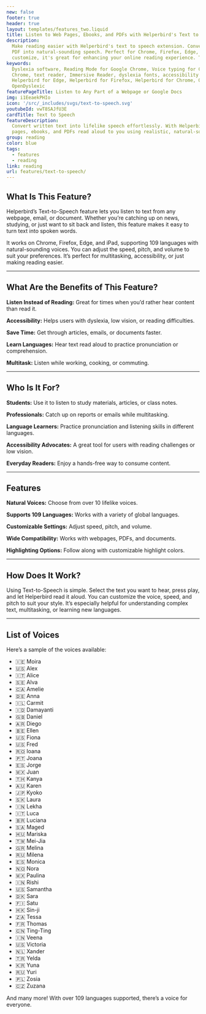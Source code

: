 ```yaml
---
new: false
footer: true
header: true
layout: templates/features_two.liquid
title: Listen to Web Pages, Ebooks, and PDFs with Helperbird's Text to Speech
description:
  Make reading easier with Helperbird's text to speech extension. Convert any web page, ebook, or
  PDF into natural-sounding speech. Perfect for Chrome, Firefox, Edge, or iPad. Easy to use and
  customize, it's great for enhancing your online reading experience. Try it for free!
keywords:
  Dyslexia software, Reading Mode for Google Chrome, Voice typing for Chrome, Text to speech for
  Chrome, text reader, Immersive Reader, dyslexia fonts, accessibility software, dyslexia software,
  Helperbird for Edge, Helperbird for Firefox, Helperbird for Chrome, Opendyslexic for Chrome,
  OpenDyslexic
featurePageTitle: Listen to Any Part of a Webpage or Google Docs
img: i1EeaekPHIo
icon: '/src/_includes/svgs/text-to-speech.svg'
youtubeId: vwT8SAJfU3E
cardTitle: Text to Speech
featureDescription:
  Convert written text into lifelike speech effortlessly. With Helperbird, have the contents of web
  pages, ebooks, and PDFs read aloud to you using realistic, natural-sounding voices.
group: reading
color: blue
tags:
  - features
  - reading
link: reading
url: features/text-to-speech/
---
```

## What Is This Feature?

Helperbird’s Text-to-Speech feature lets you listen to text from any webpage, email, or document. Whether you’re catching up on news, studying, or just want to sit back and listen, this feature makes it easy to turn text into spoken words.

It works on Chrome, Firefox, Edge, and iPad, supporting 109 languages with natural-sounding voices. You can adjust the speed, pitch, and volume to suit your preferences. It’s perfect for multitasking, accessibility, or just making reading easier.

---

## What Are the Benefits of This Feature?


**Listen Instead of Reading:** Great for times when you’d rather hear content than read it.  

**Accessibility:** Helps users with dyslexia, low vision, or reading difficulties.  

**Save Time:** Get through articles, emails, or documents faster.  

**Learn Languages:** Hear text read aloud to practice pronunciation or comprehension.  

**Multitask:** Listen while working, cooking, or commuting.  

---

## Who Is It For?


**Students:** Use it to listen to study materials, articles, or class notes.  

**Professionals:** Catch up on reports or emails while multitasking.  

**Language Learners:** Practice pronunciation and listening skills in different languages.  

**Accessibility Advocates:** A great tool for users with reading challenges or low vision.  

**Everyday Readers:** Enjoy a hands-free way to consume content.

---

## Features


**Natural Voices:** Choose from over 10 lifelike voices.  

**Supports 109 Languages:** Works with a variety of global languages.  

**Customizable Settings:** Adjust speed, pitch, and volume.  

**Wide Compatibility:** Works with webpages, PDFs, and documents.  

**Highlighting Options:** Follow along with customizable highlight colors.

---

## How Does It Work?

Using Text-to-Speech is simple. Select the text you want to hear, press play, and let Helperbird read it aloud. You can customize the voice, speed, and pitch to suit your style. It’s especially helpful for understanding complex text, multitasking, or learning new languages.

---

## List of Voices

Here’s a sample of the voices available:


- 🇮🇪 Moira  
- 🇺🇸 Alex  
- 🇮🇹 Alice  
- 🇸🇪 Alva  
- 🇨🇦 Amelie  
- 🇩🇪 Anna  
- 🇮🇱 Carmit  
- 🇮🇩 Damayanti  
- 🇬🇧 Daniel  
- 🇦🇷 Diego  
- 🇧🇪 Ellen  
- 🇺🇸 Fiona  
- 🇺🇸 Fred  
- 🇷🇴 Ioana  
- 🇵🇹 Joana  
- 🇪🇸 Jorge  
- 🇲🇽 Juan  
- 🇹🇭 Kanya  
- 🇦🇺 Karen  
- 🇯🇵 Kyoko  
- 🇸🇰 Laura  
- 🇮🇳 Lekha  
- 🇮🇹 Luca  
- 🇧🇷 Luciana  
- 🇸🇦 Maged  
- 🇭🇺 Mariska  
- 🇹🇼 Mei-Jia  
- 🇬🇷 Melina  
- 🇷🇺 Milena  
- 🇪🇸 Monica  
- 🇳🇴 Nora  
- 🇲🇽 Paulina  
- 🇮🇳 Rishi  
- 🇺🇸 Samantha  
- 🇩🇰 Sara  
- 🇫🇮 Satu  
- 🇭🇰 Sin-ji  
- 🇿🇦 Tessa  
- 🇫🇷 Thomas  
- 🇨🇳 Ting-Ting  
- 🇮🇳 Veena  
- 🇺🇸 Victoria  
- 🇳🇱 Xander  
- 🇹🇷 Yelda  
- 🇰🇷 Yuna  
- 🇷🇺 Yuri  
- 🇵🇱 Zosia  
- 🇨🇿 Zuzana  

And many more! With over 109 languages supported, there’s a voice for everyone.

